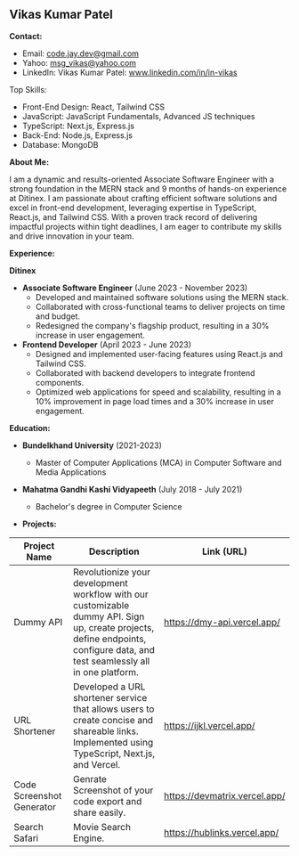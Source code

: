 

##  Vikas Kumar Patel

**Contact:**

* Email: code.jay.dev@gmail.com
* Yahoo: msg_vikas@yahoo.com
* LinkedIn: Vikas Kumar Patel: www.linkedin.com/in/in-vikas <invalid URL removed>

Top Skills:
* Front-End Design: React, Tailwind CSS
* JavaScript: JavaScript Fundamentals, Advanced JS techniques
* TypeScript: Next.js, Express.js
* Back-End: Node.js, Express.js
* Database: MongoDB

**About Me:**

I am a dynamic and results-oriented Associate Software Engineer with a strong foundation in the MERN stack and 9 months of hands-on experience at Ditinex. I am passionate about crafting efficient software solutions and excel in front-end development, leveraging expertise in TypeScript, React.js, and Tailwind CSS. With a proven track record of delivering impactful projects within tight deadlines, I am eager to contribute my skills and drive innovation in your team.

**Experience:**

**Ditinex**

* **Associate Software Engineer** (June 2023 - November 2023)
    * Developed and maintained software solutions using the MERN stack.
    * Collaborated with cross-functional teams to deliver projects on time and budget.
    * Redesigned the company's flagship product, resulting in a 30% increase in user engagement.
* **Frontend Developer** (April 2023 - June 2023)
    * Designed and implemented user-facing features using React.js and Tailwind CSS.
    * Collaborated with backend developers to integrate frontend components.
    * Optimized web applications for speed and scalability, resulting in a 10% improvement in page load times and a 30% increase in user engagement.

**Education:**

* **Bundelkhand University** (2021-2023)
    * Master of Computer Applications (MCA) in Computer Software and Media Applications
* **Mahatma Gandhi Kashi Vidyapeeth** (July 2018 - July 2021)
    * Bachelor's degree in Computer Science
 
* **Projects:**

| Project Name | Description | Link (URL) 
|---|---|---|
| Dummy API | Revolutionize your development workflow with our customizable dummy API. Sign up, create projects, define endpoints, configure data, and test seamlessly all in one platform. |https://dmy-api.vercel.app/ 
| URL Shortener | Developed a URL shortener service that allows users to create concise and shareable links. Implemented using TypeScript, Next.js, and Vercel. | https://ijkl.vercel.app/
| Code Screenshot Generator |Genrate Screenshot of your code export and share easily. | https://devmatrix.vercel.app/ 
|Search Safari | Movie Search Engine. | https://hublinks.vercel.app/ 

